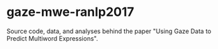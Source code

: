 # gaze-mwe-ranlp2017
Source code, data, and analyses behind the paper "Using Gaze Data to Predict Multiword Expressions".
